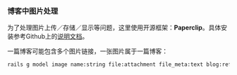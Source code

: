 ### 博客中图片处理

为了处理图片上传／存储／显示等问题，这里使用开源框架：**Paperclip**。具体安装参考Github上的[说明文档](https://github.com/thoughtbot/paperclip)。

一篇博客可能包含多个图片链接，一张图片属于一篇博客：

```bash
rails g model image name:string file:attachment file_meta:text blog:references
```
